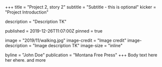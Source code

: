 +++
title = "Project 2, story 2"
subtitle = "Subtitle - this is optional"
kicker = "Project Introduction"

description = "Description TK"

published = 2019-12-26T11:07:00Z
pinned = true

image = "2019/11/walking.jpg"
image-credit = "Image credit"
image-description = "Image description TK"
image-size = "inline"

byline = "John Doe"
publication = "Montana Free Press"
+++
Body text here her ehere. and more

